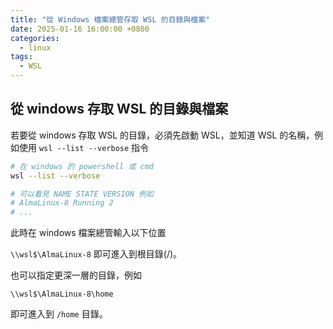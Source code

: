 ```yaml
---
title: "從 Windows 檔案總管存取 WSL 的目錄與檔案"
date: 2025-01-16 16:00:00 +0800
categories: 
  - linux
tags:
  - WSL
---
```


## 從 windows 存取 WSL 的目錄與檔案

若要從 windows 存取 WSL 的目錄，必須先啟動 WSL，並知道 WSL 的名稱，例如使用 `wsl --list --verbose` 指令

```bash
# 在 windows 的 powershell 或 cmd
wsl --list --verbose

# 可以看見 NAME STATE VERSION 例如
# AlmaLinux-8 Running 2
# ...
```

此時在 windows 檔案總管輸入以下位置

`\\wsl$\AlmaLinux-8` 即可進入到根目錄(/)。

也可以指定更深一層的目錄，例如

`\\wsl$\AlmaLinux-8\home`

即可進入到 `/home` 目錄。
